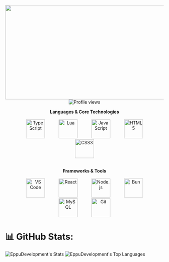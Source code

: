 <p align="center">
  <img src="[https://media0.giphy.com/media/v1.Y2lkPTc5MGI3NjExaWl2cjUzOW5wOXZpZmt0eHpraWJ1aHFoemluZzJibHNxeG5kbWpiZSZlcD12MV9pbnRlcm5hbF9naWZfYnlfaWQmY3Q9Zw/WTPXw3b50BH5JFWxft/giphy.gif](https://i.imgur.com/8xWCaXt.png)" width="1200" height="300"><br>
    <img src="https://komarev.com/ghpvc/?username=EppuDevelopment&color=blue&style=flat-square" alt="Profile views" />
  <br>
</p>




<div align="center">
  
**Languages & Core Technologies**
<p style="margin: 1rem 0 2rem;">
  <img src="https://cdn.jsdelivr.net/gh/devicons/devicon/icons/typescript/typescript-original.svg" alt="TypeScript" width="60" height="60" style="margin: 0 20px;" />
  <img src="https://cdn.jsdelivr.net/gh/devicons/devicon/icons/lua/lua-original.svg" alt="Lua" width="60" height="60" style="margin: 0 20px;" />
  <img src="https://cdn.jsdelivr.net/gh/devicons/devicon/icons/javascript/javascript-original.svg" alt="JavaScript" width="60" height="60" style="margin: 0 20px;" />
  <img src="https://cdn.jsdelivr.net/gh/devicons/devicon/icons/html5/html5-original.svg" alt="HTML5" width="60" height="60" style="margin: 0 20px;" />
  <img src="https://cdn.jsdelivr.net/gh/devicons/devicon/icons/css3/css3-original.svg" alt="CSS3" width="60" height="60" style="margin: 0 20px;" />
</p>

**Frameworks & Tools**
<p style="margin: 1rem 0;">
  <img src="https://cdn.jsdelivr.net/gh/devicons/devicon/icons/vscode/vscode-original.svg" alt="VS Code" width="60" height="60" style="margin: 0 20px;" />
  <img src="https://cdn.jsdelivr.net/gh/devicons/devicon/icons/react/react-original.svg" alt="React" width="60" height="60" style="margin: 0 20px;" />
  <img src="https://cdn.jsdelivr.net/gh/devicons/devicon/icons/nodejs/nodejs-original.svg" alt="Node.js" width="60" height="60" style="margin: 0 20px;" />
  <img src="https://cdn.jsdelivr.net/gh/devicons/devicon/icons/bun/bun-original.svg" alt="Bun" width="60" height="60" style="margin: 0 20px;" />
  <img src="https://cdn.jsdelivr.net/gh/devicons/devicon/icons/mysql/mysql-original.svg" alt="MySQL" width="60" height="60" style="margin: 0 20px;" />
  <img src="https://cdn.jsdelivr.net/gh/devicons/devicon/icons/git/git-original.svg" alt="Git" width="60" height="60" style="margin: 0 20px;" />
</p>

</div>



# 📊 GitHub Stats:
![EppuDevelopment's Stats](https://github-readme-stats.vercel.app/api?username=EppuDevelopment&theme=nord&show_icons=true&hide_border=true&count_private=true&layout=compact)
![EppuDevelopment's Top Languages](https://github-readme-stats.vercel.app/api/top-langs/?username=EppuDevelopment&theme=nord&show_icons=true&hide_border=true&layout=compact)

